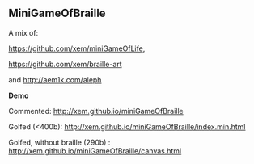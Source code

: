 MiniGameOfBraille
--

A mix of:

https://github.com/xem/miniGameOfLife,

https://github.com/xem/braille-art

and http://aem1k.com/aleph


**Demo**

Commented: http://xem.github.io/miniGameOfBraille

Golfed (<400b): http://xem.github.io/miniGameOfBraille/index.min.html

Golfed, without braille (290b) : http://xem.github.io/miniGameOfBraille/canvas.html